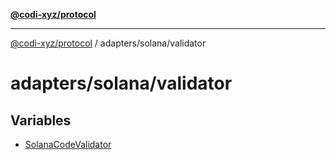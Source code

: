 [**@codi-xyz/protocol**](../../../README.md)

***

[@codi-xyz/protocol](../../../modules.md) / adapters/solana/validator

# adapters/solana/validator

## Variables

- [SolanaCodeValidator](variables/SolanaCodeValidator.md)
